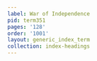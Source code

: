 ```yaml
---
label: War of Independence
pid: term351
pages: '128'
order: '1001'
layout: generic_index_term
collection: index-headings
---
```

